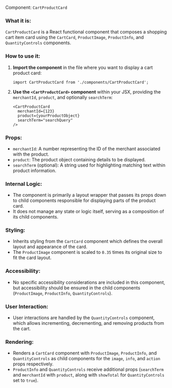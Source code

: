 Component: `CartProductCard`

### What it is:
`CartProductCard` is a React functional component that composes a shopping cart item card using the `CartCard`, `ProductImage`, `ProductInfo`, and `QuantityControls` components.

### How to use it:

1. **Import the component** in the file where you want to display a cart product card:
   ```tsx
   import CartProductCard from './components/CartProductCard';
   ```

2. **Use the `<CartProductCard>` component** within your JSX, providing the `merchantId`, `product`, and optionally `searchTerm`:
   ```tsx
   <CartProductCard 
     merchantId={123}
     product={yourProductObject}
     searchTerm="searchQuery"
   />
   ```

### Props:

- `merchantId`: A number representing the ID of the merchant associated with the product.
- `product`: The product object containing details to be displayed.
- `searchTerm` (optional): A string used for highlighting matching text within product information.

### Internal Logic:

- The component is primarily a layout wrapper that passes its props down to child components responsible for displaying parts of the product card.
- It does not manage any state or logic itself, serving as a composition of its child components.

### Styling:

- Inherits styling from the `CartCard` component which defines the overall layout and appearance of the card.
- The `ProductImage` component is scaled to `0.35` times its original size to fit the card layout.

### Accessibility:

- No specific accessibility considerations are included in this component, but accessibility should be ensured in the child components (`ProductImage`, `ProductInfo`, `QuantityControls`).

### User Interaction:

- User interactions are handled by the `QuantityControls` component, which allows incrementing, decrementing, and removing products from the cart.

### Rendering:

- Renders a `CartCard` component with `ProductImage`, `ProductInfo`, and `QuantityControls` as child components for the `image`, `info`, and `action` props respectively.
- `ProductInfo` and `QuantityControls` receive additional props (`searchTerm` and `merchantId` with `product`, along with `showTotal` for `QuantityControls` set to `true`).
